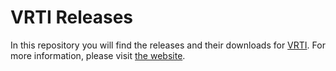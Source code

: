 # VRTI Releases

In this repository you will find the releases and their downloads for [VRTI](https://vrti.raphii.co). For more information, please visit [the website](https://vrti.raphii.co).


